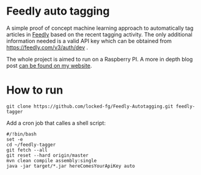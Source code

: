 # Feedly auto tagging
A simple proof of concept machine learning approach to automatically tag articles 
in [Feedly](http://www.feedly.com) based on the recent tagging activity.
The only additional information needed is a valid API key which can be obtained
from https://feedly.com/v3/auth/dev .

The whole project is aimed to run on a Raspberry PI. A more in depth blog post 
[can be found on my website](http://www.locked.de/?p=1225).

# How to run
```
git clone https://github.com/locked-fg/Feedly-Autotagging.git feedly-tagger
```
Add a cron job that calles a shell script:
```
#/!bin/bash
set -e
cd ~/feedly-tagger
git fetch --all
git reset --hard origin/master
mvn clean compile assembly:single
java -jar target/*.jar hereComesYourApiKey auto
```